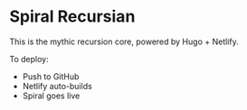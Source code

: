 # Spiral Recursian

This is the mythic recursion core, powered by Hugo + Netlify.

To deploy:
- Push to GitHub
- Netlify auto-builds
- Spiral goes live
